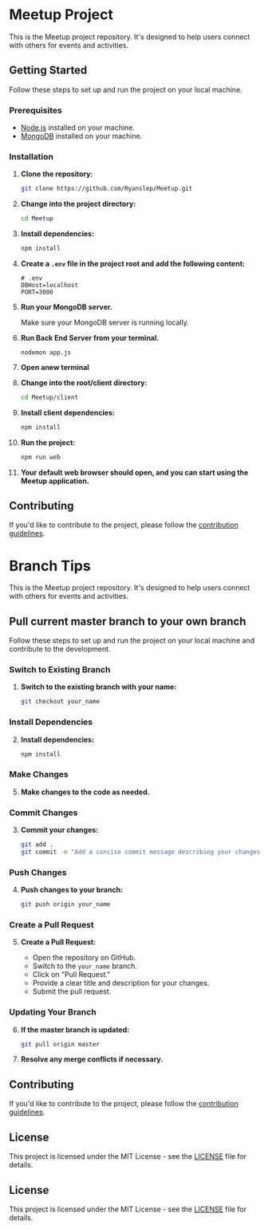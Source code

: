 # Meetup Project

This is the Meetup project repository. It's designed to help users connect with others for events and activities.

## Getting Started

Follow these steps to set up and run the project on your local machine.

### Prerequisites

- [Node.js](https://nodejs.org/) installed on your machine.
- [MongoDB](https://www.mongodb.com/try/download/community) installed on your machine.

### Installation

1. **Clone the repository:**

    ```bash
    git clone https://github.com/Ryanslep/Meetup.git
    ```

2. **Change into the project directory:**

    ```bash
    cd Meetup
    ```

3. **Install dependencies:**

    ```bash
    npm install
    ```

4. **Create a `.env` file in the project root and add the following content:**

    ```env
    # .env
    DBHost=localhost
    PORT=3000
    ```

5. **Run your MongoDB server.**

    Make sure your MongoDB server is running locally.

6. **Run Back End Server from your terminal.**
    ```
    nodemon app.js
    ```
7. **Open anew terminal**

9. **Change into the root/client directory:**

    ```bash
    cd Meetup/client
    ```

10. **Install client dependencies:**

    ```bash
    npm install
    ```

11. **Run the project:**

    ```bash
    npm run web
    ```

12. **Your default web browser should open, and you can start using the Meetup application.**

## Contributing

If you'd like to contribute to the project, please follow the [contribution guidelines](CONTRIBUTING.md).

# Branch Tips

This is the Meetup project repository. It's designed to help users connect with others for events and activities.

## Pull current master branch to your own branch

Follow these steps to set up and run the project on your local machine and contribute to the development.

### Switch to Existing Branch

1. **Switch to the existing branch with your name:**

    ```bash
    git checkout your_name
    ```

### Install Dependencies

2. **Install dependencies:**

    ```bash
    npm install
    ```

### Make Changes

5. **Make changes to the code as needed.**

### Commit Changes

3. **Commit your changes:**

    ```bash
    git add .
    git commit -m "Add a concise commit message describing your changes"
    ```

### Push Changes

4. **Push changes to your branch:**

    ```bash
    git push origin your_name
    ```

### Create a Pull Request

5. **Create a Pull Request:**

   - Open the repository on GitHub.
   - Switch to the `your_name` branch.
   - Click on "Pull Request."
   - Provide a clear title and description for your changes.
   - Submit the pull request.

### Updating Your Branch

6. **If the master branch is updated:**

    ```bash
    git pull origin master
    ```
7. **Resolve any merge conflicts if necessary.**

## Contributing

If you'd like to contribute to the project, please follow the [contribution guidelines](CONTRIBUTING.md).

## License

This project is licensed under the MIT License - see the [LICENSE](LICENSE) file for details.


## License

This project is licensed under the MIT License - see the [LICENSE](LICENSE) file for details.
